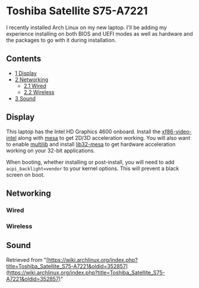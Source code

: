 # Toshiba Satellite S75-A7221

I recently installed Arch Linux on my new laptop. I'll be adding my experience installing on both BIOS and UEFI modes as well as hardware and the packages to go with it during installation.

## Contents

*   [1 Display](#Display)
*   [2 Networking](#Networking)
    *   [2.1 Wired](#Wired)
    *   [2.2 Wireless](#Wireless)
*   [3 Sound](#Sound)

## Display

This laptop has the Intel HD Graphics 4600 onboard. Install the [xf86-video-intel](https://www.archlinux.org/packages/?name=xf86-video-intel) along with [mesa](https://www.archlinux.org/packages/?name=mesa) to get 2D/3D acceleration working. You will also want to enable [multilib](/index.php/Multilib "Multilib") and install [lib32-mesa](https://www.archlinux.org/packages/?name=lib32-mesa) to get hardware acceleration working on your 32-bit applications.

When booting, whether installing or post-install, you will need to add `acpi_backlight=vendor` to your kernel options. This will prevent a black screen on boot.

## Networking

### Wired

### Wireless

## Sound

Retrieved from "[https://wiki.archlinux.org/index.php?title=Toshiba_Satellite_S75-A7221&oldid=352857](https://wiki.archlinux.org/index.php?title=Toshiba_Satellite_S75-A7221&oldid=352857)"